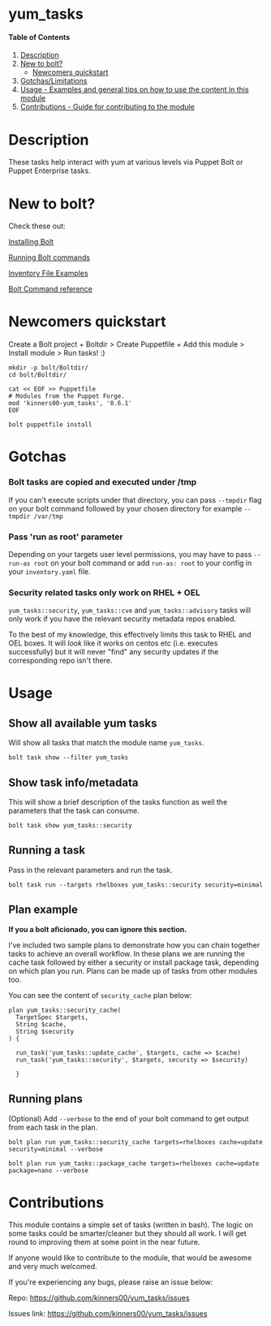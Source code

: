 # yum_tasks

#### Table of Contents

1. [Description](#description)
2. [New to bolt?](#new-to-bolt)
    * [Newcomers quickstart](#newcomers-quickstart)
3. [Gotchas/Limitations](#gotchas)
4. [Usage - Examples and general tips on how to use the content in this module](#usage)
5. [Contributions - Guide for contributing to the module](#contributions)

# Description

These tasks help interact with yum at various levels via Puppet Bolt or Puppet Enterprise tasks. 


# New to bolt?

Check these out:

[Installing Bolt](https://puppet.com/docs/bolt/latest/bolt_installing.html)

[Running Bolt commands](https://puppet.com/docs/bolt/latest/running_bolt_commands.html)

[Inventory File Examples](https://puppet.com/docs/bolt/latest/inventory_file_v2.html#inventory-file-examples)

[Bolt Command reference](https://puppet.com/docs/bolt/latest/bolt_command_reference.html)


# Newcomers quickstart

Create a Bolt project + Boltdir > Create Puppetfile + Add this module > Install module > Run tasks! :)

``` shell
mkdir -p bolt/Boltdir/
cd bolt/Boltdir/

cat << EOF >> Puppetfile
# Modules from the Puppet Forge.
mod 'kinners00-yum_tasks', '0.6.1'
EOF

bolt puppetfile install
```

# Gotchas

### Bolt tasks are copied and executed under /tmp 

If you can't execute scripts under that directory, you can pass ```--tmpdir``` flag on your bolt command followed by your chosen directory for example ```--tmpdir /var/tmp```

### Pass 'run as root' parameter 

Depending on your targets user level permissions, you may have to pass ```--run-as root``` on your bolt command or add ```run-as: root``` to your config in your `inventory.yaml` file. 

### Security related tasks only work on RHEL + OEL 

`yum_tasks::security`, `yum_tasks::cve` and `yum_tasks::advisory` tasks will only work if you have the relevant security metadata repos enabled. 

To the best of my knowledge, this effectively limits this task to RHEL and OEL boxes. It will *look* like it works on centos etc (i.e. executes successfully) but it will never "find" any security updates if the corresponding repo isn't there.

# Usage

## Show all available yum tasks

Will show all tasks that match the module name `yum_tasks`.  

``` shell
bolt task show --filter yum_tasks
```

## Show task info/metadata

This will show a brief description of the tasks function as well the parameters that the task can consume.

``` shell
bolt task show yum_tasks::security
```
## Running a task

Pass in the relevant parameters and run the task.

``` shell
bolt task run --targets rhelboxes yum_tasks::security security=minimal
```
## Plan example

**If you a bolt aficionado, you can ignore this section.**

I've included two sample plans to demonstrate how you can chain together tasks to achieve an overall workflow. In these plans we are running the cache task followed by either a security or install package task, depending on which plan you run. Plans can be made up of tasks from other modules too. 

You can see the content of `security_cache` plan below:

``` puppet
plan yum_tasks::security_cache(
  TargetSpec $targets,
  String $cache,
  String $security
) {

  run_task('yum_tasks::update_cache', $targets, cache => $cache)
  run_task('yum_tasks::security', $targets, security => $security)

  }

```


## Running plans

(Optional) Add `--verbose` to the end of your bolt command to get output from each task in the plan.

``` shell
bolt plan run yum_tasks::security_cache targets=rhelboxes cache=update security=minimal --verbose
```

``` shell
bolt plan run yum_tasks::package_cache targets=rhelboxes cache=update package=nano --verbose
```

# Contributions

This module contains a simple set of tasks (written in bash). The logic on some tasks could be smarter/cleaner but they should all work. I will get round to improving them at some point in the near future.  

If anyone would like to contribute to the module, that would be awesome and very much welcomed.

If you're experiencing any bugs, please raise an issue below:

Repo:        https://github.com/kinners00/yum_tasks/issues

Issues link: https://github.com/kinners00/yum_tasks/issues